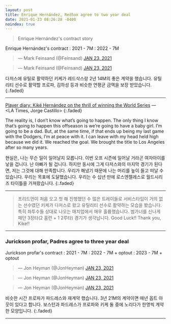 ```yaml
---
layout: post
title: Enrique Hernández, RedSox agree to two year deal
date: 2021-01-23 08:26:28 -0400
noindex: true
---
```


> Enrique Hernández's contract story

Enrique Hernández's contract
: 2021 - 7M
: 2022 - 7M

<script async src="//platform.twitter.com/widgets.js" charset="utf-8"></script>
<blockquote class="twitter-tweet" data-lang="en">
  &mdash; Mark Feinsand (@Feinsand)
  <a href="https://twitter.com/Feinsand/status/1352782633718194179">JAN 23, 2021</a>
</blockquote>

<script async src="//platform.twitter.com/widgets.js" charset="utf-8"></script>
<blockquote class="twitter-tweet" data-lang="en">
  &mdash; Mark Feinsand (@Feinsand)
  <a href="https://twitter.com/Feinsand/status/1352789038642716672">JAN 23, 2021</a>
</blockquote>

다저스에 유틸로 활약하던 키케가 레드삭스랑 2년 14M의 좋은 계약을 했습니다. 유틸리티 선수로 활약할 프로파, 김하성 등과 비슷한 연평균 금액을 보장 받았습니다.
{:.faded}

---

[Player diary: Kiké Hernández on the thrill of winning the World Series](https://www.latimes.com/sports/dodgers/story/2020-11-01/kike-hernandez-dodgers-world-series) &mdash; <LA Times, Jorge Castillo>
{:.faded}

The reality is, I don’t know what’s going to happen. The only thing I know that’s going to happen this offseason is we’re going to have a baby girl. I’m going to be a dad. But, at the same time, if that ends up being my last game with the Dodgers, I’m at peace with it. I can leave with my head held high because we did it. We reached the goal. We brought the title to Los Angeles after so many years.

현실은, 나는 무슨 일이 일어날지 모릅니다. 이번 오프 시즌에 일어날 거라곤 여자아이를 낳을 겁니다. 난 아빠가 될 겁니다. 하지만 동시에 그게 다저스와의 마지막 경기가 된다면, 저는 그것에 대해 만족합니다. 우리가 해냈기 때문에 나는 머리를 높이 들고 떠날 수 있습니다. 우리는 목표에 도달했습니다. 우리는 수 십년 만에 로스엔젤레스로 월드시리즈 타이틀을 가져왔습니다.
{:.faded}

---

> 프리드먼이 처음 오고 첫 해 진행했던 수 많은 트레이들로 서비스타임이 거의 없는 선수였던 키케가 다저스로 왔고 유틸리티 선수로 활약하는 모습을 봤습니다. 특히 좌투수들 상대로 나오는 매치업에서 매우 훌륭했습니다. 범가너를 신나게 패던 3장타(2 홈런 + 1 2루타) 경기가 생각납니다. Good Luck!! Thank you, Kike!!

---

### Jurickson profar, Padres agree to three year deal

Jurickson profar's contract
: 2021 - 7M
: 2022 - 7M + optout
: 2023 - 7M + optout

<script async src="//platform.twitter.com/widgets.js" charset="utf-8"></script>
<blockquote class="twitter-tweet" data-lang="en">
  &mdash; Jon Heyman (@JonHeyman)
  <a href="https://twitter.com/JonHeyman/status/1352647689180241922">JAN 23, 2021</a>
</blockquote>

<script async src="//platform.twitter.com/widgets.js" charset="utf-8"></script>
<blockquote class="twitter-tweet" data-lang="en">
  &mdash; Jon Heyman (@JonHeyman)
  <a href="https://twitter.com/JonHeyman/status/1352649599190761473">JAN 23, 2021</a>
</blockquote>

<script async src="//platform.twitter.com/widgets.js" charset="utf-8"></script>
<blockquote class="twitter-tweet" data-lang="en">
  &mdash; Jon Heyman (@JonHeyman)
  <a href="https://twitter.com/JonHeyman/status/1352654978486251526">JAN 23, 2021</a>
</blockquote>

비슷한 시간 프로파가 파드레스와 재계약 했습니다. 3년 21M의 계약이면 매년 옵트 아웃이 있다고 합니다. 보스턴과 파드레스가 프로파와 키케 둘 중에 노리다가 한명씩 계약한 모양입니다.
{:.faded}

---
